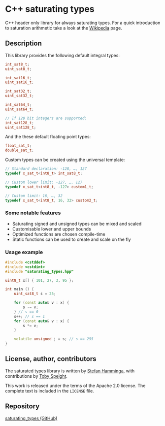 # C++ saturating types
C++ header only library for always saturating types.
For a quick introduction to saturation arithmetic take a look at the [Wikipedia](https://en.wikipedia.org/wiki/Saturation_arithmetic) page.



## Description

This library provides the following default integral types:

```c++
int_sat8_t;
uint_sat8_t;

int_sat16_t;
uint_sat16_t;

int_sat32_t;
uint_sat32_t;

int_sat64_t;
uint_sat64_t;

// If 128 bit integers are supported:
int_sat128_t;
uint_sat128_t;
```

And the these default floating point types:

```c++
float_sat_t;
double_sat_t;
```

Custom types can be created using the universal template:

```c++
// Standard declaration: -128, …, 127
typedef x_sat_t<int8_t> int_sat8_t;

// Custom lower limit: -127, …, 127
typedef x_sat_t<int8_t, -127> custom1_t;

// Custom limit: 16, …, 32
typedef x_sat_t<int8_t, 16, 32> custom2_t;
```

### Some notable features

- Saturating signed and unsigned types can be mixed and scaled
- Customisable lower and upper bounds
- Optimized functions are chosen compile-time
- Static functions can be used to create and scale on the fly

### Usage example

```c++
#include <cstddef>
#include <cstdint>
#include "saturating_types.hpp"

uint8_t x[] { 101, 27, 3, 95 };

int main () {
    uint_sat8_t s = 25;

    for (const auto& v : x) {
        s -= v;
    } // s == 0
    s++; // s == 1
    for (const auto& v : x) {
        s *= v;
    }

    volatile unsigned j = s; // s == 255
}
```

## License, author, contributors

The saturated types library is written by [Stefan Hamminga](stefan@prjct.net), with contributions by [Toby Speight](https://codereview.stackexchange.com/questions/179172/c17-saturating-integer-arithmetic-type-library).

This work is released under the terms of the Apache 2.0 license. The complete text is included in the `LICENSE` file.

## Repository

[saturating_types (GitHub)](https://github.com/StefanHamminga/saturating_types)
